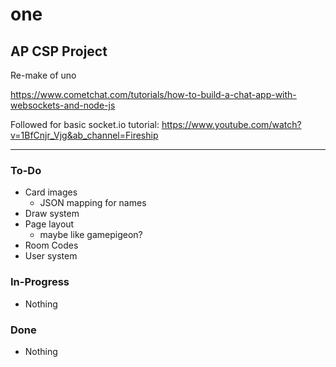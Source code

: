 # one

## AP CSP Project

Re-make of uno

<https://www.cometchat.com/tutorials/how-to-build-a-chat-app-with-websockets-and-node-js>

Followed for basic socket.io tutorial: <https://www.youtube.com/watch?v=1BfCnjr_Vjg&ab_channel=Fireship>

---

### To-Do

-   Card images
    -   JSON mapping for names
-   Draw system
-   Page layout
    -   maybe like gamepigeon?
-   Room Codes
-   User system

### In-Progress

-   Nothing

### Done

-   Nothing
